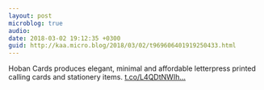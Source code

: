 ```yaml
---
layout: post
microblog: true
audio: 
date: 2018-03-02 19:12:35 +0300
guid: http://kaa.micro.blog/2018/03/02/t969606401919250433.html
---
```

Hoban Cards produces elegant, minimal and affordable letterpress printed calling cards and stationery items. [t.co/L4QDtNWIh...](https://t.co/L4QDtNWIhQ)
